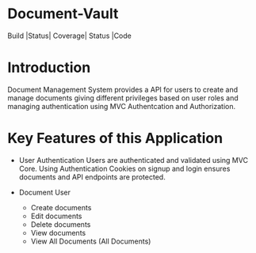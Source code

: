 # Document-Vault
Build |Status| Coverage| Status |Code

# Introduction
Document Management System provides a API for users to create and manage documents giving different privileges based on user roles and managing authentication using MVC Authentcation and Authorization.

# Key Features of this Application
* User Authentication Users are authenticated and validated using MVC Core. Using Authentication Cookies on signup and login ensures documents and API endpoints are protected.

* Document User
  * Create documents
  * Edit documents
  *  Delete documents
  *  View documents
   *  View All Documents (All Documents)
